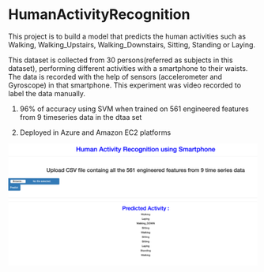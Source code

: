 # HumanActivityRecognition

This project is to build a model that predicts the human activities such as Walking, Walking_Upstairs, Walking_Downstairs, Sitting, Standing or Laying.

This dataset is collected from 30 persons(referred as subjects in this dataset), performing different activities with a smartphone to their waists. The data is recorded with the help of sensors (accelerometer and Gyroscope) in that smartphone. This experiment was video recorded to label the data manually.

1. 96% of accuracy using SVM when trained on 561 engineered features from 9 timeseries data in the dtaa set

2. Deployed in Azure and Amazon EC2 platforms

![image1](https://raw.githubusercontent.com/Raavi-Santhosh/Human-Activity-Recognition/master/Screen%20Shot%202020-04-16%20at%2011.45.40%20AM.png)
